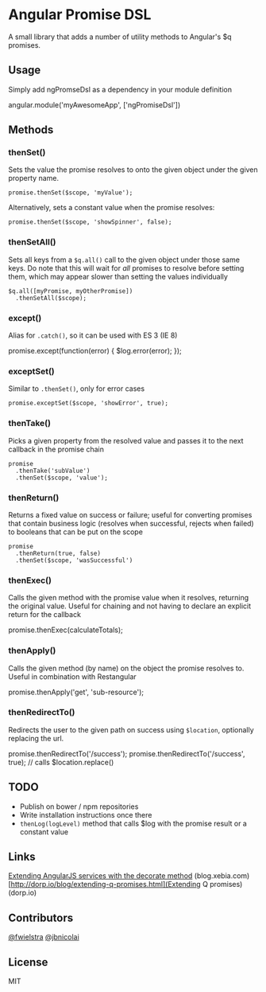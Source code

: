 # Angular Promise DSL

A small library that adds a number of utility methods to Angular's $q promises.

## Usage

Simply add ngPromseDsl as a dependency in your module definition

angular.module('myAwesomeApp', ['ngPromiseDsl'])

## Methods

### thenSet()

Sets the value the promise resolves to onto the given object under the given property name.

    promise.thenSet($scope, 'myValue');

Alternatively, sets a constant value when the promise resolves:

    promise.thenSet($scope, 'showSpinner', false);

### thenSetAll()

Sets all keys from a `$q.all()` call to the given object under those same keys. Do note that this
will wait for *all* promises to resolve before setting them, which may appear slower than setting
the values individually

    $q.all([myPromise, myOtherPromise])
      .thenSetAll($scope);

### except()

Alias for `.catch()`, so it can be used with ES 3 (IE 8)

   promise.except(function(error) {
     $log.error(error);
   });

### exceptSet()

Similar to `.thenSet()`, only for error cases

    promise.exceptSet($scope, 'showError', true);

### thenTake()

Picks a given property from the resolved value and passes it to the next callback in the promise chain

    promise
      .thenTake('subValue')
      .thenSet($scope, 'value');

### thenReturn()

Returns a fixed value on success or failure; useful for converting promises that contain business
logic (resolves when successful, rejects when failed) to booleans that can be put on the scope

    promise
      .thenReturn(true, false)
      .thenSet($scope, 'wasSuccessful')

### thenExec()

Calls the given method with the promise value when it resolves, returning the original value.
Useful for chaining and not having to declare an explicit return for the callback

  promise.thenExec(calculateTotals);

### thenApply()

Calls the given method (by name) on the object the promise resolves to. Useful in combination with
Restangular

  promise.thenApply('get', 'sub-resource');

### thenRedirectTo()

Redirects the user to the given path on success using `$location`, optionally replacing the url.

  promise.thenRedirectTo('/success');
  promise.thenRedirectTo('/success', true); // calls $location.replace()


## TODO

 * Publish on bower / npm repositories
 * Write installation instructions once there
 * `thenLog(logLevel)` method that calls $log with the promise result or a constant value

## Links

[Extending AngularJS services with the decorate method](http://blog.xebia.com/2014/08/08/extending-angularjs-services-with-the-decorate-method/) (blog.xebia.com)
[http://dorp.io/blog/extending-q-promises.html](Extending Q promises) (dorp.io)

## Contributors
[@fwielstra](github.com/fwielstra/)
[@jbnicolai](https://github.com/jbnicolai)

## License

MIT
